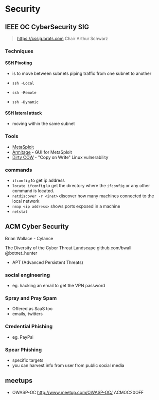 # Security

## IEEE OC CyberSecurity SIG
> https://cssig.brats.com
> Chair Arthur Schwarz

### Techniques

#### SSH Pivoting
- is to move between subnets piping traffic from one subnet to another

- `ssh -Local`
- `ssh -Remote`
- `ssh -Dynamic`

#### SSH lateral attack
- moving within the same subnet


### Tools

- [MetaSploit](https://www.metasploit.com/)
- [Armitage](http://www.fastandeasyhacking.com) - GUI for MetaSploit
- [Dirty COW](https://dirtycow.ninja/) - "Copy on Write" Linux vulnerability


### commands

- `ifconfig` to get ip address
- `locate ifconfig` to get the directory where the `ifconfig` or any other command is located.
- `netdiscover -r <inet>` discover how many machines connected to the local network
- `nmap <ip address>` shows ports exposed in a machine
- `netstat`
 
## ACM Cyber Security
 
 Brian Wallace - Cylance
  
 The Diversity of the Cyber Threat Landscape
 github.com/bwall
 @botnet_hunter

- APT (Advanced Persistent Threats)

### social engineering
- eg. hacking an email to get the VPN password

### Spray and Pray Spam
- Offered as SaaS too
- emails, twitters

### Credential Phishing
- eg. PayPal

### Spear Phishing
- specific targets
- you can harvest info from user from public social media
 
 
 ## meetups
 - OWASP-OC http://www.meetup.com/OWASP-OC/  ACMOC20OFF
 